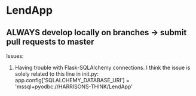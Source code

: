 # LendApp

## ALWAYS develop locally on branches -> submit pull requests to master

Issues:

1) Having trouble with Flask-SQLAlchemy connections. I think the issue is solely related to this line in init.py:
app.config['SQLALCHEMY_DATABASE_URI'] = 'mssql+pyodbc://HARRISONS-THINK/LendApp'
